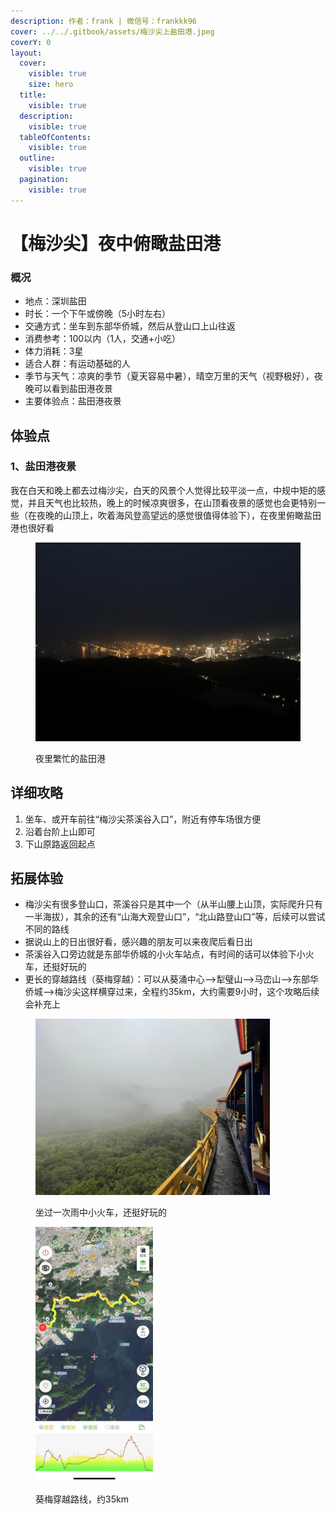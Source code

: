 ```yaml
---
description: 作者：frank | 微信号：frankkk96
cover: ../../.gitbook/assets/梅沙尖上盐田港.jpeg
coverY: 0
layout:
  cover:
    visible: true
    size: hero
  title:
    visible: true
  description:
    visible: true
  tableOfContents:
    visible: true
  outline:
    visible: true
  pagination:
    visible: true
---
```


# 【梅沙尖】夜中俯瞰盐田港

### 概况

* 地点：深圳盐田
* 时长：一个下午或傍晚（5小时左右）
* 交通方式：坐车到东部华侨城，然后从登山口上山往返
* 消费参考：100以内（1人，交通+小吃）
* 体力消耗：3星
* 适合人群：有运动基础的人
* 季节与天气：凉爽的季节（夏天容易中暑），晴空万里的天气（视野极好），夜晚可以看到盐田港夜景
* 主要体验点：盐田港夜景

## 体验点

### 1、盐田港夜景

我在白天和晚上都去过梅沙尖，白天的风景个人觉得比较平淡一点，中规中矩的感觉，并且天气也比较热，晚上的时候凉爽很多，在山顶看夜景的感觉也会更特别一些（在夜晚的山顶上，吹着海风登高望远的感觉很值得体验下），在夜里俯瞰盐田港也很好看

<figure><img src="../../.gitbook/assets/梅沙尖2.JPG" alt=""><figcaption><p>夜里繁忙的盐田港</p></figcaption></figure>

## 详细攻略

1. 坐车、或开车前往“梅沙尖茶溪谷入口”，附近有停车场很方便
2. 沿着台阶上山即可
3. 下山原路返回起点

## 拓展体验

* 梅沙尖有很多登山口，茶溪谷只是其中一个（从半山腰上山顶，实际爬升只有一半海拔），其余的还有“山海大观登山口”，“北山路登山口”等，后续可以尝试不同的路线
* 据说山上的日出很好看，感兴趣的朋友可以来夜爬后看日出
* 茶溪谷入口旁边就是东部华侨城的小火车站点，有时间的话可以体验下小火车，还挺好玩的
* 更长的穿越路线（葵梅穿越）：可以从葵涌中心-->犁璧山-->马峦山-->东部华侨城-->梅沙尖这样横穿过来，全程约35km，大约需要9小时，这个攻略后续会补充上

<figure><img src="../../.gitbook/assets/东部华侨城云中小火车.jpeg" alt="" width="375"><figcaption><p>坐过一次雨中小火车，还挺好玩的</p></figcaption></figure>

<figure><img src="../../.gitbook/assets/葵梅穿越.jpeg" alt="" width="188"><figcaption><p>葵梅穿越路线，约35km</p></figcaption></figure>
